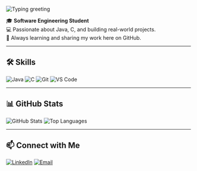 ![Typing greeting](https://your-image-link.com/typing-aksan.gif)


🎓 **Software Engineering Student**  
💻 Passionate about Java, C, and building real-world projects.  
🚀 Always learning and sharing my work here on GitHub.  

---

## 🛠 Skills
![Java](https://img.shields.io/badge/Java-ED8B00?style=for-the-badge&logo=openjdk&logoColor=white)
![C](https://img.shields.io/badge/C-00599C?style=for-the-badge&logo=c&logoColor=white)
![Git](https://img.shields.io/badge/Git-F05032?style=for-the-badge&logo=git&logoColor=white)
![VS Code](https://img.shields.io/badge/VS%20Code-007ACC?style=for-the-badge&logo=visualstudiocode&logoColor=white)

---

## 📊 GitHub Stats
![GitHub Stats](https://github-readme-stats.vercel.app/api?username=aksanX&show_icons=true&theme=tokyonight)
![Top Languages](https://github-readme-stats.vercel.app/api/top-langs/?username=aksanX&layout=compact&theme=tokyonight)

---

## 📫 Connect with Me
[![LinkedIn](https://img.shields.io/badge/LinkedIn-0A66C2?style=for-the-badge&logo=linkedin&logoColor=white)](https://linkedin.com/)
[![Email](https://img.shields.io/badge/Email-aksananan@iut--dhaka.edu-red?style=for-the-badge)](mailto:aksananan@iut-dhaka.edu)
